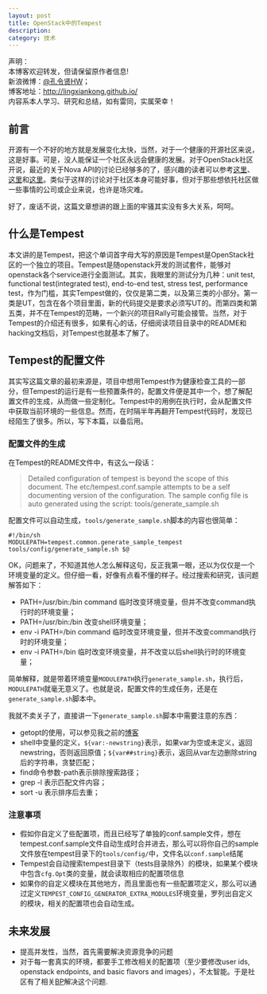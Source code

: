 ```yaml
---
layout: post
title: OpenStack中的Tempest
description: 
category: 技术
---
```


声明：  
本博客欢迎转发，但请保留原作者信息!  
新浪微博：[@孔令贤HW](http://weibo.com/lingxiankong)；   
博客地址：<http://lingxiankong.github.io/>  
内容系本人学习、研究和总结，如有雷同，实属荣幸！

## 前言
开源有一个不好的地方就是发展变化太快，当然，对于一个健康的开源社区来说，这是好事。可是，没人能保证一个社区永远会健康的发展。对于OpenStack社区开说，最近的关于Nova API的讨论已经够多的了，感兴趣的读者可以参考[这里](http://ozlabs.org/~cyeoh/V3_API.html)、[这里](http://openstack.markmail.org/thread/7va4m6pptqemczyz#query:+page:1+mid:mojme3o22gwgocjf+state:results)和[这里](http://openstack.markmail.org/thread/nukbzrz4umboogr2#query:+page:1+mid:67lfluwctx2pqqka+state:results)。类似于这样的讨论对于社区本身可能好事，但对于那些想依托社区做一些事情的公司或企业来说，也许是场灾难。

好了，废话不说，这篇文章想讲的跟上面的牢骚其实没有多大关系，呵呵。

## 什么是Tempest
本文讲的是Tempest，把这个单词首字母大写的原因是Tempest是OpenStack社区的一个独立的项目。Tempest是随openstack开发的测试套件，能够对openstack各个service进行全面测试。其实，我眼里的测试分为几种：unit test, functional test(integrated test), end-to-end test, stress test, performance test，作为门槛，其实Tempest做的，仅仅是第二类，以及第三类的小部分。第一类是UT，包含在各个项目里面，新的代码提交是要求必须写UT的。而第四类和第五类，并不在Tempest的范畴，一个新兴的项目Rally可能会接管。当然，对于Tempest的介绍还有很多，如果有心的话，仔细阅读项目目录中的README和hacking文档后，对Tempest也就基本了解了。

## Tempest的配置文件
其实写这篇文章的最初来源是，项目中想用Tempest作为健康检查工具的一部分，但Tempest的运行是有一些预置条件的，配置文件便是其中一个，想了解配置文件的生成，从而做一些定制化。Tempest中的用例在执行时，会从配置文件中获取当前环境的一些信息。然而，在时隔半年再翻开Tempest代码时，发现已经陌生了很多。所以，写下本篇，以备后用。

### 配置文件的生成
在Tempest的README文件中，有这么一段话：  
> Detailed configuration of tempest is beyond the scope of this document. The etc/tempest.conf.sample attempts to be a self documenting version of the configuration. 
The sample config file is auto generated using the script: tools/generate_sample.sh 

配置文件可以自动生成，`tools/generate_sample.sh`脚本的内容也很简单：

    #!/bin/sh
    MODULEPATH=tempest.common.generate_sample_tempest tools/config/generate_sample.sh $@

OK，问题来了，不知道其他人怎么解释这句，反正我第一眼，还以为仅仅是一个环境变量的定义。但仔细一看，好像有点看不懂的样子。经过搜索和研究，该问题解答如下：  

* PATH=/usr/bin:/bin command 临时改变环境变量，但并不改变command执行时的环境变量；
* PATH=/usr/bin:/bin 改变shell环境变量；
* env -i PATH=/bin command 临时改变环境变量，但并不改变command执行时的环境变量；
* env -i PATH=/bin 临时改变环境变量，并不改变以后shell执行时的环境变量；

简单解释，就是带着环境变量`MODULEPATH`执行`generate_sample.sh`，执行后，`MODULEPATH`就毫无意义了。也就是说，配置文件的生成任务，还是在`generate_sample.sh`脚本中。

我就不卖关子了，直接讲一下`generate_sample.sh`脚本中需要注意的东西：

* getopt的使用，可以参见我之前的[博客](http://lingxiankong.github.io/blog/2014/01/14/command-line-parser/)
* shell中变量的定义，`${var:-newstring}`表示，如果var为空或未定义，返回newstring，否则返回原值；`${var##string}`表示，返回从var左边删除string后的字符串，贪婪匹配；
* find命令参数-path表示排除搜索路径；
* grep -l 表示匹配文件内容；
* sort -u 表示排序后去重；

### 注意事项

* 假如你自定义了些配置项，而且已经写了单独的conf.sample文件，想在tempest.conf.sample文件自动生成时合并进去，那么可以将你自己的sample文件放在tempest目录下的`tools/config/`中，文件名以`conf.sample`结尾
* Tempest会自动搜索tempest目录下（tests目录除外）的模块，如果某个模块中包含`cfg.Opt`类的变量，就会读取相应的配置项信息
* 如果你的自定义模块在其他地方，而且里面也有一些配置项定义，那么可以通过定义`TEMPEST_CONFIG_GENERATOR_EXTRA_MODULES`环境变量，罗列出自定义的模块，相关的配置项也会自动生成。

## 未来发展

* 提高并发性，当然，首先需要解决资源竞争的问题
* 对于每一套真实的环境，都要手工修改相关的配置项（至少要修改user ids, openstack
endpoints, and basic flavors and images），不太智能。于是社区有了相关[BP](https://blueprints.launchpad.net/tempest/+spec/tempest-config-generator)解决这个问题.